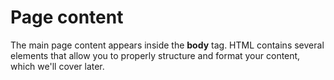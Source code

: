 <DOCTYPE HTML>
<html lang="en">
  <head>
  <meta charset="utf-8">
  <meta name="description" content="A page for exploring basic HTML documents">
  <title>Basic HTML document</title>
  </head>
  <body>
    <h1>Page content</h1>
    <p>The main page content appears inside the <b>body</b> tag. HTML contains several elements that allow you to properly structure and format your content, which we'll cover later.</p>
  </body>
</html>